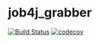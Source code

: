 # job4j_grabber
[![Build Status](https://www.travis-ci.com/KirillReal/job4j_grabber.svg?branch=main)](https://travis-ci.org/KirillReal/job4j_grubber)
[![codecov](https://codecov.io/gh/KirillReal/job4j_grabber/branch/master/graph/badge.svg?token=9F18W92R7F)](https://codecov.io/gh/KirillReal/job4j_grubber)
